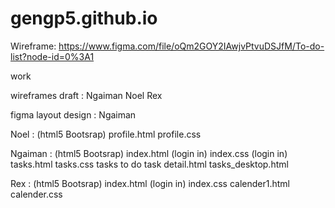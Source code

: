 # gengp5.github.io


Wireframe:
https://www.figma.com/file/oQm2GOY2IAwjvPtvuDSJfM/To-do-list?node-id=0%3A1


work 

wireframes draft :
Ngaiman Noel Rex

figma layout design :
Ngaiman

Noel : (html5 Bootsrap)
profile.html
profile.css 

Ngaiman : (html5 Bootsrap)
index.html (login in)
index.css (login in)
tasks.html
tasks.css
tasks to do task detail.html
tasks_desktop.html

Rex : (html5 Bootsrap)
index.html (login in) 
index.css
calender1.html
calender.css
